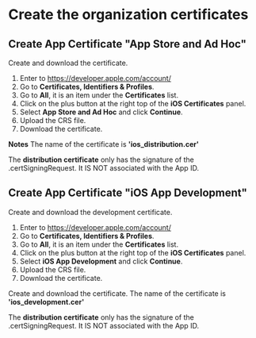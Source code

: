 # Create the organization certificates

## Create App Certificate "App Store and Ad Hoc"
Create and download the certificate.

1. Enter to https://developer.apple.com/account/
2. Go to **Certificates, Identifiers & Profiles**.
3. Go to **All**, it is an item under the **Certificates** list.
4. Click on the plus button at the right top of the **iOS Certificates** panel.
5. Select **App Store and Ad Hoc** and click **Continue**.
6. Upload the CRS file.
7. Download the certificate.

**Notes**
The name of the certificate is **'ios_distribution.cer'**

The **distribution certificate** only has the signature of the .certSigningRequest.
It IS NOT associated with the App ID.


## Create App Certificate "iOS App Development"
Create and download the development certificate.

1. Enter to https://developer.apple.com/account/
2. Go to **Certificates, Identifiers & Profiles**.
3. Go to **All**, it is an item under the **Certificates** list.
4. Click on the plus button at the right top of the **iOS Certificates** panel.
5. Select **iOS App Development** and click **Continue**.
5. Upload the CRS file.
6. Download the certificate.

Create and download the certificate.
The name of the certificate is **'ios_development.cer'**

The **distribution certificate** only has the signature of the .certSigningRequest.
It IS NOT associated with the App ID.
